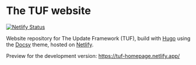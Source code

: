# The TUF website

[![Netlify Status](https://api.netlify.com/api/v1/badges/0739ac5a-a6a8-4012-aafb-97231bcca801/deploy-status)](https://app.netlify.com/sites/tufio/deploys)

Website repository for The Update Framework (TUF), build with [Hugo][] using the
[Docsy][] theme, hosted on [Netlify][].

Preview for the development version: https://tuf-homepage.netlify.app/

[Docsy]: https://docsy.dev
[Hugo]: https://gohugo.io
[Netlify]: https://netlify.com
